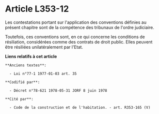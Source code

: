 # Article L353-12

Les contestations portant sur l'application des conventions définies au présent chapitre sont de la compétence des tribunaux
de l'ordre judiciaire.

Toutefois, ces conventions sont, en ce qui concerne les conditions de résiliation, considérées comme des contrats de droit
public. Elles peuvent être résiliées unilatéralement par l'Etat.

**Liens relatifs à cet article**

	**Anciens textes**:

	  - Loi n°77-1 1977-01-03 art. 35

	**Codifié par**:

	  - Décret n°78-621 1978-05-31 JORF 8 juin 1978

	**Cité par**:

	  - Code de la construction et de l'habitation. - art. R353-165 (V)
